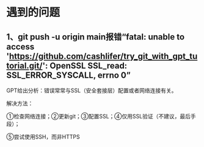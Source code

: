 # 遇到的问题
## 1、git push -u origin main报错“fatal: unable to access 'https://github.com/cashlifer/try_git_with_gpt_tutorial.git/': OpenSSL SSL_read: SSL_ERROR_SYSCALL, errno 0”
GPT给出分析：错误常常与SSL（安全套接层）配置或者网络连接有关。

解决方法：

①检查网络连接；②更新git；③配置SSL；④仅用SSL验证（不建议，最后手段）；

⑤尝试使用SSH，而非HTTPS
